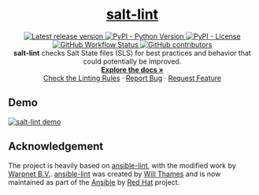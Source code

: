 
<a href="https://github.com/warpnet/salt-lint" style="color: black;">
    <h1 align="center">salt-lint</h1>
</a>
<p align="center">
    <a href="https://pypi.org/project/salt-lint/">
        <img src="https://img.shields.io/github/v/release/warpnet/salt-lint?style=for-the-badge"
            alt="Latest release version">
    </a>
    <a href="https://pypi.org/project/salt-lint/">
        <img src="https://img.shields.io/pypi/pyversions/salt-lint?style=for-the-badge"
            alt="PyPI - Python Version">
    </a>
    <a href="https://raw.githubusercontent.com/warpnet/salt-lint/main/LICENSE">
        <img src="https://img.shields.io/pypi/l/salt-lint?style=for-the-badge&color=blue"
            alt="PyPI - License">
    </a>
    <a href="https://github.com/warpnet/salt-lint/actions">
        <img src="https://img.shields.io/github/actions/workflow/status/warpnet/salt-lint/tox.yml?style=for-the-badge&color=blue&branch=main"
            alt="GitHub Workflow Status">
    </a>
    <a href="https://github.com/warpnet/salt-lint/graphs/contributors">
        <img src="https://img.shields.io/github/contributors/warpnet/salt-lint?style=for-the-badge&color=blue"
            alt="GitHub contributors">
    </a>
    </br>
    <b>salt-lint</b> checks Salt State files (SLS) for best practices and behavior that could potentially be improved.
    <br />
    <a href="https://salt-lint.readthedocs.io/en/latest/"><strong>Explore the docs »</strong></a>
    <br />
    <a href="https://salt-lint.readthedocs.io/en/latest/rules/">Check the Linting Rules</a>
    ·
    <a href="https://github.com/warpnet/salt-lint/issues/new?assignees=&labels=Type%3A%20Bug&template=bug_report.md&title=Bug%3A">Report Bug</a>
    ·
    <a href="https://github.com/warpnet/salt-lint/issues/new?assignees=&labels=Type%3A%20Enhancement&template=feature_request.md&title=Feature+Request%3A">Request Feature</a>
</p>

## Demo
[![salt-lint demo](https://raw.githubusercontent.com/warpnet/salt-lint/main/demo.gif?raw=true)](https://asciinema.org/a/377244)

## Acknowledgement
The project is heavily based on [ansible-lint](https://github.com/ansible/ansible-lint), with the modified work by [Warpnet B.V.](https://github.com/warpnet).  [ansible-lint](https://github.com/ansible/ansible-lint) was created by [Will Thames](https://github.com/willthames) and is now maintained as part of the [Ansible](https://www.ansible.com/) by [Red Hat](https://www.redhat.com) project.
